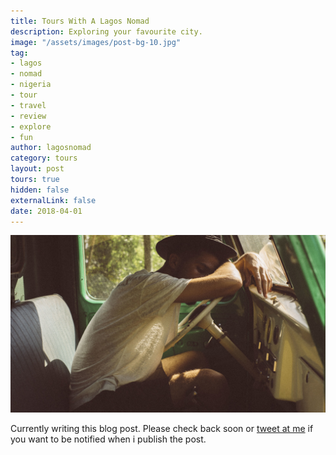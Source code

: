 ```yaml
---
title: Tours With A Lagos Nomad
description: Exploring your favourite city.
image: "/assets/images/post-bg-10.jpg"
tag:
- lagos
- nomad
- nigeria
- tour
- travel
- review
- explore
- fun
author: lagosnomad
category: tours
layout: post
tours: true
hidden: false
externalLink: false
date: 2018-04-01
---
```


![Reverse Engineering Hybrid Apps](../assets/images/post-bg-10.jpg)



Currently writing this blog post. Please check back soon or [tweet at me](/) if you want to be notified when i publish the post.